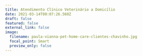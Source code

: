 ```yaml
---
title: Atendimento Clínico Veterinário a Domicílio
date: 2021-03-14T00:07:26.560Z
draft: false
featured: false
external_link: false
image:
  filename: paula-vianna-pet-home-care-clientes-chavinho.jpg
  focal_point: Smart
  preview_only: false
---
```

